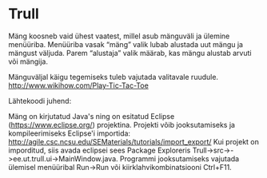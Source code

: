 Trull
=====

Mäng koosneb vaid ühest vaatest, millel asub mänguväli ja ülemine menüüriba. Menüüriba vasak “mäng” valik lubab alustada uut mängu ja mängust väljuda. Parem “alustaja” valik määrab, kas mängu alustab arvuti või mängija.

Mänguväljal käigu tegemiseks tuleb vajutada valitavale ruudule.
http://www.wikihow.com/Play-Tic-Tac-Toe

Lähtekoodi juhend:

Mäng on kirjutatud Java's ning on esitatud Eclipse (https://www.eclipse.org/) projektina. Projekti võib jooksutamiseks ja kompileerimiseks Eclipse'i importida: http://agile.csc.ncsu.edu/SEMaterials/tutorials/import_export/
Kui projekt on imporditud, siis avada eclipsei sees Package Exploreris Trull->src->->ee.ut.trull.ui->MainWindow.java. Programmi jooksutamiseks vajutada ülemisel menüüribal Run->Run või kiirklahvikombinatsiooni Ctrl+F11.
